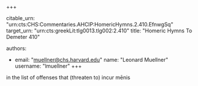 +++


citable_urn: "urn:cts:CHS:Commentaries.AHCIP:HomericHymns.2.410.EfnwgSq"
target_urn: "urn:cts:greekLit:tlg0013.tlg002:2.410"
title: "Homeric Hymns To Demeter 410"

authors:
- email: "muellner@chs.harvard.edu"
  name: "Leonard Muellner"
  username: "lmuellner"
+++

<p>in the list of offenses that (threaten to) incur mēnis</p>